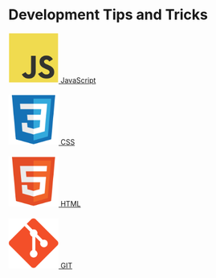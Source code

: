 # Development Tips and Tricks

<div style="display: grid; gap: 20px; width: 100%;">
  <a href="JavaScript.md">
    <img src="./icons/javascript-original.svg" height="100">
    JavaScript
  </a>
  <a href="CSS.md">
    <img src="./icons/css3-original.svg" height="100">
    CSS
  </a>
  <a href="html.md">
    <img src="./icons/html5-original.svg" height="100">
    HTML
  </a>
  <a href="git.md">
    <img src="./icons/git.svg" height="100">
    GIT
  </a>
</div>
